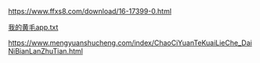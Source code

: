 https://www.ffxs8.com/download/16-17399-0.html   

[我的黄毛app.txt](https://github.com/XUYUHAO29/practiceDemo/files/10162893/app.txt)

https://www.mengyuanshucheng.com/index/ChaoCiYuanTeKuaiLieChe_DaiNiBianLanZhuTian.html

